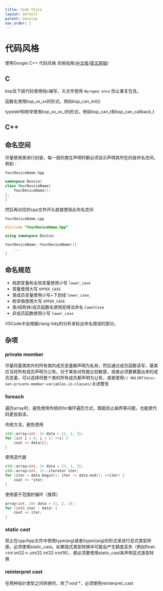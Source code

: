 ```yaml
---
title: Code Style
layout: default
parent: Develop
nav_order: 1
---
```


# 代码风格

使用Google C++ 代码风格 风格指南([中文版](https://zh-google-styleguide.readthedocs.io/en/latest/google-cpp-styleguide/contents/)/[英文原版](https://google.github.io/styleguide/cppguide.html))

## C

bsp及下层代码使用纯c编写，头文件使用 `#pragma once` 防止重复包含。

函数名使用bsp_xx_xx的形式，例如bsp_can_init()

typedef和枚举使用bsp_xx_xx_t的形式，例如bsp_can_t和bsp_can_callback_t

## C++

## 命名空间

尽量使用类进行封装，每一层的类在声明时都必须显示声明其所在的层命名空间。
例如：

 `YourDeviceName.hpp`

```c++
namespace Device{
class YourDeviceName{
    YourDeviceName();
};
}
```

然后再对应的cpp文件开头直接使用此命名空间

 `YourDeviceName.cpp`

```c++
#include "YourDeviceName.hpp"

using namespace Device;

YourDeviceName::YourDeviceName(){
    ...
}
```

## 命名规范

* 局部变量和全局变量使用小写 `lower_case`
* 常量使用大写 `UPPER_CASE`
* 类成员变量使用小写+下划线 `lower_case_`
* 枚举值使用大写 `UPPER_CASE`
* 类/结构体/成员函数名使用驼峰法命名 `CamelCase`
* 非成员函数使用小写 `lower_case`

VSCode中会根据clang-tidy的分析来标出命名错误的部分。

## 杂项

### private member

尽量将基类除外的所有类的成员变量都声明为私有，然后通过成员函数读写，基类应当将所有成员声明为公有。对于某些对性能比较敏感，或者必须要暴露出来的成员变量，可以选择将整个类的所有成员都声明为公有，或者使用`// NOLINT(misc-non-private-member-variables-in-classes)`关闭警告

### foreach

遍历array时，避免使用传统的for循环遍历方式，既能防止越界等问题，也能使代码更加易读。

传统方法，避免使用

```c++
std::array<int, 3> data = {1, 2, 3};
for (int i = 0; i < 3; ++i) {
    cout << data[i];
}
```

使用迭代器

```c++
std::array<int, 3> data = {1, 2, 3};
std::array<int, 3>::iterator iter;
for (iter = data.begin(); iter != data.end(); ++iter) {
    cout << *iter;
}
```

使用基于范围的循环（推荐）

```c++
array<int, 10> data = {1, 2, 3};
for (int& iter : data) {
    cout << iter;
}
```

### static cast

禁止在cpp/hpp文件中使用type(arg)或者(type)(arg)的形式来进行显式类型转换，必须使用static_cast。如果隐式类型转换中可能会产生精度丢失（例如float->int int32-> uint32 int32->int16），都必须要使用static_cast来声明显式类型转换

### reinterpret cast

在两种指针类型之间转换时，除了void *，必须使用reinterpret_cast
